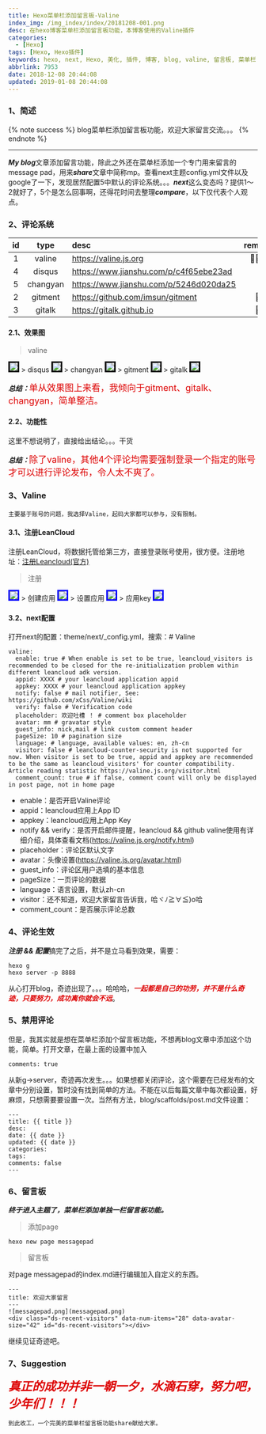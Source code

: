 ```yaml
---
title: Hexo菜单栏添加留言板-Valine
index_img: /img_index/index/20181208-001.png
desc: 在hexo博客菜单栏添加留言板功能，本博客使用的Valine插件
categories:
  - [Hexo]
tags: [Hexo, Hexo插件]
keywords: hexo, next, Hexo, 美化, 插件, 博客, blog, valine, 留言板, 菜单栏
abbrlink: 7953
date: 2018-12-08 20:44:08
updated: 2019-01-08 20:44:08
---
```


### 1、简述
{% note success %}
blog菜单栏添加留言板功能，欢迎大家留言交流。。。
{% endnote %}

<!--more-->
<hr />

***My blog***文章添加留言功能，除此之外还在菜单栏添加一个专门用来留言的message pad，用来***share***文章中简称mp。查看next主题config.yml文件以及google了一下，发现居然配置5中默认的评论系统。。。***next***这么变态吗？提供1～2就好了，5个是怎么回事啊，还得花时间去整理***compare***，以下仅代表个人观点。

### 2、评论系统

| id  |   type   | desc                                   | remark |
|:---:|:--------:|:-------------------------------------- |:------:|
|  1  |  valine  | https://valine.js.org                  | 🌟🌟🌟 |
|  4  |  disqus  | https://www.jianshu.com/p/c4f65ebe23ad |        |
|  5  | changyan | https://www.jianshu.com/p/5246d020da25 |        |
|  2  | gitment  | https://github.com/imsun/gitment       |   🌟   |
|  3  |  gitalk  | https://gitalk.github.io               |   🌟   |

#### 2.1、效果图
> valine

<img src="valine.png" style="border:3px solid black"/>
> disqus

<img src="disqus.png" style="border:3px solid black"/>
> changyan

<img src="changyan.png" style="border:3px solid black"/>
> gitment

<img src="gitment.png" style="border:3px solid black"/>
> gitalk

<img src="gitalk.png" style="border:3px solid black"/>

***总结：***<font color="#dd0000" size="4">单从效果图上来看，我倾向于gitment、gitalk、changyan，简单整洁。</font>

#### 2.2、功能性
这里不想说明了，直接给出结论。。。干货

***总结：***<font color="#dd0000" size="4">除了valine，其他4个评论均需要强制登录一个指定的账号才可以进行评论发布，令人太不爽了。</font>

### 3、Valine

    主要基于账号的问题，我选择Valine，起码大家都可以参与，没有限制。

#### 3.1、注册LeanCloud
注册LeanCloud，将数据托管给第三方，直接登录账号使用，很方便。注册地址：[注册Leancloud(官方)](https://leancloud.cn/)
> 注册

<img src="leancloud_zhuce.png" style="border:3px solid blue"/>
> 创建应用

<img src="leancloud_newapp.png" style="border:3px solid blue"/>
> 设置应用

<img src="leancloud_setting.png" style="border:3px solid blue"/>
> 应用key

<img src="leancloud_key.png" style="border:3px solid blue"/>


#### 3.2、next配置
打开next的配置：theme/next/_config.yml，搜索：# Valine
```
valine:
  enable: true # When enable is set to be true, leancloud_visitors is recommended to be closed for the re-initialization problem within different leancloud adk version.
  appid: XXXX # your leancloud application appid
  appkey: XXXX # your leancloud application appkey
  notify: false # mail notifier, See: https://github.com/xCss/Valine/wiki
  verify: false # Verification code
  placeholder: 欢迎吐槽 ！ # comment box placeholder
  avatar: mm # gravatar style
  guest_info: nick,mail # link custom comment header
  pageSize: 10 # pagination size
  language: # language, available values: en, zh-cn
  visitor: false # leancloud-counter-security is not supported for now. When visitor is set to be true, appid and appkey are recommended to be the same as leancloud_visitors' for counter compatibility. Article reading statistic https://valine.js.org/visitor.html
  comment_count: true # if false, comment count will only be displayed in post page, not in home page
```
- enable：是否开启Valine评论
- appid：leancloud应用上App ID
- appkey：leancloud应用上App Key
- notify && verify：是否开启邮件提醒，leancloud && github valine使用有详细介绍，具体查看文档(https://valine.js.org/notify.html)
- placeholder：评论区默认文字
- avatar：头像设置(https://valine.js.org/avatar.html)
- guest_info：评论区用户选填的基本信息
- pageSize：一页评论的数据
- language：语言设置，默认zh-cn
- visitor：还不知道，欢迎大家留言告诉我，哈ヾﾉ≧∀≦)o哈
- comment_count：是否展示评论总数

### 4、评论生效
***注册 && 配置***搞完了之后，并不是立马看到效果，需要：

    hexo g
    hexo server -p 8888

从心打开blog，奇迹出现了。。。哈哈哈，***<font color="#dd0000">一起都是自己的功劳，并不是什么奇迹，只要努力，成功离你就会不远</font>***。

### 5、禁用评论
但是，我其实就是想在菜单栏添加个留言板功能，不想再blog文章中添加这个功能，简单。打开文章，在最上面的设置中加入

    comments: true
从新g->server，奇迹再次发生。。。如果想都关闭评论，这个需要在已经发布的文章中分别设置，暂时没有找到简单的方法。不能在以后每篇文章中每次都设置，好麻烦，只想需要要设置一次。当然有方法，blog/scaffolds/post.md文件设置：
```
---
title: {{ title }}
desc:
date: {{ date }}
updated: {{ date }}
categories:
tags:
comments: false
---
```

### 6、留言板
***终于进入主题了，菜单栏添加单独一栏留言板功能。***
> 添加page

    hexo new page messagepad

> 留言板

对page messagepad的index.md进行编辑加入自定义的东西。
```
---
title: 欢迎大家留言
---
![messagepad.png](messagepad.png)
<div class="ds-recent-visitors" data-num-items="28" data-avatar-size="42" id="ds-recent-visitors"></div>
```
继续见证奇迹吧。

### 7、Suggestion
***<font color="#dd0000" size="5">真正的成功并非一朝一夕，水滴石穿，努力吧，少年们！！！</font>***

    到此收工，一个完美的菜单栏留言板功能share献给大家。
